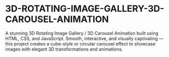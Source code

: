 # 3D-ROTATING-IMAGE-GALLERY-3D-CAROUSEL-ANIMATION
A stunning 3D Rotating Image Gallery / 3D Carousel Animation built using HTML, CSS, and JavaScript. Smooth, interactive, and visually captivating — this project creates a cube-style or circular carousel effect to showcase images with elegant 3D transformations and animations. 
